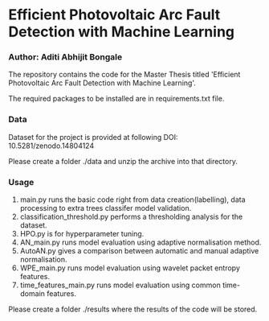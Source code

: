 # Efficient Photovoltaic Arc Fault Detection with Machine Learning

### Author: Aditi Abhijit Bongale

The repository contains the code for the Master Thesis titled 'Efficient Photovoltaic Arc Fault Detection with Machine Learning'.

The required packages to be installed are in requirements.txt file.

### Data
Dataset for the project is provided at following DOI: 
10.5281/zenodo.14804124

Please create a folder ./data and unzip the archive into that directory.

### Usage
1) main.py runs the basic code right from data creation(labelling), data processing to extra trees classifer model validation.
2) classification_threshold.py performs a thresholding analysis for the dataset.
3) HPO.py is for hyperparameter tuning.
4) AN_main.py runs model evaluation using adaptive normalisation method.
5) AutoAN.py gives a comparison between automatic and manual adaptive normalisation.
6) WPE_main.py runs model evaluation using wavelet packet entropy features.
7) time_features_main.py runs model evaluation using common time-domain features.

Please create a folder ./results where the results of the code will be stored.